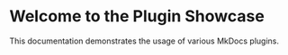 # Welcome to the Plugin Showcase

This documentation demonstrates the usage of various MkDocs plugins.
